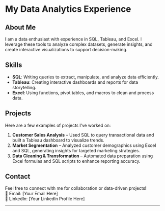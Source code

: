 # My Data Analytics Experience  

## About Me  
I am a data enthusiast with experience in SQL, Tableau, and Excel. I leverage these tools to analyze complex datasets, generate insights, and create interactive visualizations to support decision-making.

## Skills  

- **SQL**: Writing queries to extract, manipulate, and analyze data efficiently.  
- **Tableau**: Creating interactive dashboards and reports for data storytelling.  
- **Excel**: Using functions, pivot tables, and macros to clean and process data.  

## Projects  

Here are a few examples of projects I've worked on:  

1. **Customer Sales Analysis** – Used SQL to query transactional data and built a Tableau dashboard to visualize trends.  
2. **Market Segmentation** – Analyzed customer demographics using Excel and SQL, generating insights for targeted marketing strategies.  
3. **Data Cleaning & Transformation** – Automated data preparation using Excel formulas and SQL scripts to enhance reporting accuracy.  

## Contact  

Feel free to connect with me for collaboration or data-driven projects!  
📧 Email: [Your Email Here]  
🔗 LinkedIn: [Your LinkedIn Profile Here]  

---
